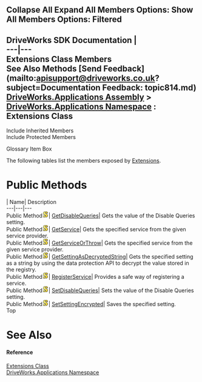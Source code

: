 Collapse All Expand All Members Options: Show All  Members Options: Filtered   
---  
DriveWorks SDK Documentation  |   
---|---  
Extensions Class Members   
See Also Methods [Send Feedback](mailto:apisupport@driveworks.co.uk?subject=Documentation Feedback: topic814.md)  
[DriveWorks.Applications Assembly](topic13.md) > [DriveWorks.Applications Namespace](topic16.md) : Extensions Class  
---  
  
Include Inherited Members    
Include Protected Members  


Glossary Item Box

The following tables list the members exposed by [Extensions](topic814.md).

# Public Methods

| Name| Description  
---|---|---  
Public Method![static \(Shared in Visual Basic\)](dotnetimages/static.gif)| [GetDisableQueries](topic820.md)| Gets the value of the Disable Queries setting.   
Public Method![static \(Shared in Visual Basic\)](dotnetimages/static.gif)| [GetService<T>](topic821.md)| Gets the specified service from the given service provider.   
Public Method![static \(Shared in Visual Basic\)](dotnetimages/static.gif)| [GetServiceOrThrow<T>](topic822.md)| Gets the specified service from the given service provider.   
Public Method![static \(Shared in Visual Basic\)](dotnetimages/static.gif)| [GetSettingAsDecryptedString](topic823.md)| Gets the specified setting as a string by using the data protection API to decrypt the value stored in the registry.   
Public Method![static \(Shared in Visual Basic\)](dotnetimages/static.gif)| [RegisterService<T>](topic824.md)| Provides a safe way of registering a service.   
Public Method![static \(Shared in Visual Basic\)](dotnetimages/static.gif)| [SetDisableQueries](topic825.md)| Sets the value of the Disable Queries setting.   
Public Method![static \(Shared in Visual Basic\)](dotnetimages/static.gif)| [SetSettingEncrypted](topic826.md)| Saves the specified setting.   
Top

# See Also

#### Reference

[Extensions Class](topic814.md)   
[DriveWorks.Applications Namespace](topic16.md)



